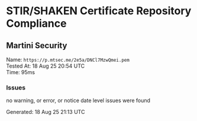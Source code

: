 # STIR/SHAKEN Certificate Repository Compliance

## Martini Security

Name: `https://p.mtsec.me/2e5a/DNCl7MzwQmei.pem`\
Tested At: 18 Aug 25 20:54 UTC\
Time: 95ms

### Issues

no warning, or error, or notice date level issues were found

Generated: 18 Aug 25 21:13 UTC